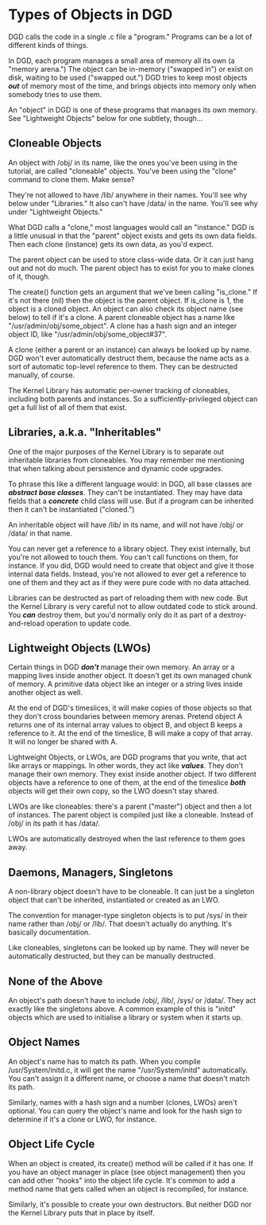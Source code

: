 # Types of Objects in DGD

DGD calls the code in a single .c file a "program." Programs can be a lot of different kinds of things.

In DGD, each program manages a small area of memory all its own (a "memory arena.") The object can be in-memory ("swapped in") or exist on disk, waiting to be used ("swapped out.") DGD tries to keep most objects ***out*** of memory most of the time, and brings objects into memory only when somebody tries to use them.

An "object" in DGD is one of these programs that manages its own memory. See "Lightweight Objects" below for one subtlety, though...

## Cloneable Objects

An object with /obj/ in its name, like the ones you've been using in the tutorial, are called "cloneable" objects. You've been using the "clone" command to clone them. Make sense?

They're not allowed to have /lib/ anywhere in their names. You'll see why below under "Libraries." It also can't have /data/ in the name. You'll see why under "Lightweight Objects."

What DGD calls a "clone," most languages would call an "instance." DGD is a little unusual in that the "parent" object exists and gets its own data fields. Then each clone (instance) gets its own data, as you'd expect.

The parent object can be used to store class-wide data. Or it can just hang out and not do much. The parent object has to exist for you to make clones of it, though.

The create() function gets an argument that we've been calling "is_clone." If it's not there (nil) then the object is the parent object. If is_clone is 1, the object is a cloned object. An object can also check its object name (see below) to tell if it's a clone. A parent cloneable object has a name like "/usr/admin/obj/some_object". A clone has a hash sign and an integer object ID, like "/usr/admin/obj/some_object#37".

A clone (either a parent or an instance) can always be looked up by name. DGD won't ever automatically destruct them, because the name acts as a sort of automatic top-level reference to them. They can be destructed manually, of course.

The Kernel Library has automatic per-owner tracking of cloneables, including both parents and instances. So a sufficiently-privileged object can get a full list of all of them that exist.

## Libraries, a.k.a. "Inheritables"

One of the major purposes of the Kernel Library is to separate out inheritable libraries from cloneables. You may remember me mentioning that when talking about persistence and dynamic code upgrades.

To phrase this like a different language would: in DGD, all base classes are ***abstract base classes***. They can't be instantiated. They may have data fields that a ***concrete*** child class will use. But if a program can be inherited then it can't be instantiated ("cloned.")

An inheritable object will have /lib/ in its name, and will not have /obj/ or /data/ in that name.

You can never get a reference to a library object. They exist internally, but you're not allowed to touch them. You can't call functions on them, for instance. If you did, DGD would need to create that object and give it those internal data fields. Instead, you're not allowed to ever get a reference to one of them and they act as if they were pure code with no data attached.

Libraries can be destructed as part of reloading them with new code. But the Kernel Library is very careful not to allow outdated code to stick around. You ***can*** destroy them, but you'd normally only do it as part of a destroy-and-reload operation to update code.

## Lightweight Objects (LWOs)

Certain things in DGD ***don't*** manage their own memory. An array or a mapping lives inside another object. It doesn't get its own managed chunk of memory. A primitive data object like an integer or a string lives inside another object as well.

At the end of DGD's timeslices, it will make copies of those objects so that they don't cross boundaries between memory arenas. Pretend object A returns one of its internal array values to object B, and object B keeps a reference to it. At the end of the timeslice, B will make a copy of that array. It will no longer be shared with A.

Lightweight Objects, or LWOs, are DGD programs that you write, that act like arrays or mappings. In other words, they act like ***values***. They don't manage their own memory. They exist inside another object. If two different objects have a reference to one of them, at the end of the timeslice ***both*** objects will get their own copy, so the LWO doesn't stay shared.

LWOs are like cloneables: there's a parent ("master") object and then a lot of instances. The parent object is compiled just like a cloneable. Instead of /obj/ in its path it has /data/.

LWOs are automatically destroyed when the last reference to them goes away.

## Daemons, Managers, Singletons

A non-library object doesn't have to be cloneable. It can just be a singleton object that can't be inherited, instantiated or created as an LWO.

The convention for manager-type singleton objects is to put /sys/ in their name rather than /obj/ or /lib/. That doesn't actually do anything. It's basically documentation.

Like cloneables, singletons can be looked up by name. They will never be automatically destructed, but they can be manually destructed.

## None of the Above

An object's path doesn't have to include /obj/, /lib/, /sys/ or /data/. They act exactly like the singletons above. A common example of this is "initd" objects which are used to initialise a library or system when it starts up.

## Object Names

An object's name has to match its path. When you compile /usr/System/initd.c, it will get the name "/usr/System/initd" automatically. You can't assign it a different name, or choose a name that doesn't match its path.

Similarly, names with a hash sign and a number (clones, LWOs) aren't optional. You can query the object's name and look for the hash sign to determine if it's a clone or LWO, for instance.

## Object Life Cycle

When an object is created, its create() method will be called if it has one. If you have an object manager in place (see object management) then you can add other "hooks" into the object life cycle. It's common to add a method name that gets called when an object is recompiled, for instance.

Similarly, it's possible to create your own destructors. But neither DGD nor the Kernel Library puts that in place by itself.
